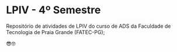 # LPIV - 4º Semestre
Repositório de atividades de LPIV do curso de ADS da Faculdade de Tecnologia de Praia Grande (FATEC-PG);

😎🤓
